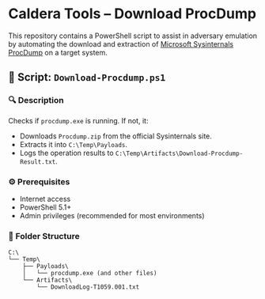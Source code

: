 # Caldera Tools – Download ProcDump

This repository contains a PowerShell script to assist in adversary emulation by automating the download and extraction of [Microsoft Sysinternals ProcDump](https://learn.microsoft.com/en-us/sysinternals/downloads/procdump) on a target system.

## 📄 Script: `Download-Procdump.ps1`

### 🔍 Description
Checks if `procdump.exe` is running. If not, it:
- Downloads `Procdump.zip` from the official Sysinternals site.
- Extracts it into `C:\Temp\Payloads`.
- Logs the operation results to `C:\Temp\Artifacts\Download-Procdump-Result.txt`.

### ⚙️ Prerequisites
- Internet access
- PowerShell 5.1+
- Admin privileges (recommended for most environments)

### 📂 Folder Structure

```text
C:\
└── Temp\
    ├── Payloads\
    │   └── procdump.exe (and other files)
    └── Artifacts\
        └── DownloadLog-T1059.001.txt
